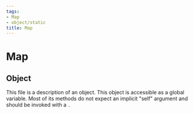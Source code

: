 ```yaml
---
tags:
- Map
- object/static
title: Map
---
```

# Map
## Object
This file is a description of an object. This object is accessible as a global variable. Most of its methods do not expect an implicit "self" argument and should be invoked with a `.`
